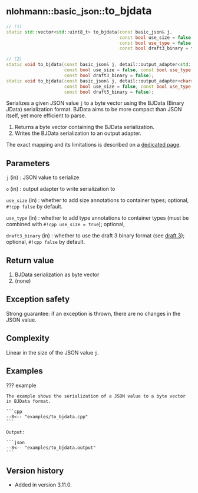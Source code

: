 # <small>nlohmann::basic_json::</small>to_bjdata

```cpp
// (1)
static std::vector<std::uint8_t> to_bjdata(const basic_json& j,
                                           const bool use_size = false,
                                           const bool use_type = false,
                                           const bool draft3_binary = false);

// (2)
static void to_bjdata(const basic_json& j, detail::output_adapter<std::uint8_t> o,
                      const bool use_size = false, const bool use_type = false,
                      const bool draft3_binary = false);
static void to_bjdata(const basic_json& j, detail::output_adapter<char> o,
                      const bool use_size = false, const bool use_type = false,
                      const bool draft3_binary = false);
```

Serializes a given JSON value `j` to a byte vector using the BJData (Binary JData) serialization format. BJData aims to
be more compact than JSON itself, yet more efficient to parse.

1. Returns a byte vector containing the BJData serialization.
2. Writes the BJData serialization to an output adapter.

The exact mapping and its limitations is described on a [dedicated page](../../features/binary_formats/bjdata.md).

## Parameters

`j` (in)
:   JSON value to serialize

`o` (in)
:   output adapter to write serialization to

`use_size` (in)
:   whether to add size annotations to container types; optional, `#!cpp false` by default.

`use_type` (in)
:   whether to add type annotations to container types (must be combined with `#!cpp use_size = true`); optional,

`draft3_binary` (in)
:   whether to use the draft 3 binary format (see [draft 3](../../features/binary_formats/bjdata.md#draft-3-binary-format)); optional,
`#!cpp false` by default.

## Return value

1. BJData serialization as byte vector
2. (none)

## Exception safety

Strong guarantee: if an exception is thrown, there are no changes in the JSON value.

## Complexity

Linear in the size of the JSON value `j`.

## Examples

??? example

    The example shows the serialization of a JSON value to a byte vector in BJData format.
     
    ```cpp
    --8<-- "examples/to_bjdata.cpp"
    ```
    
    Output:
    
    ```json
    --8<-- "examples/to_bjdata.output"
    ```

## Version history

- Added in version 3.11.0.
